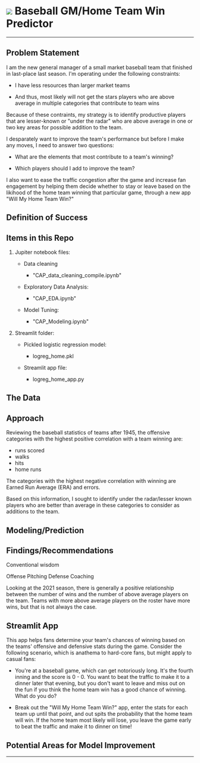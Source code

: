 # ![](https://ga-dash.s3.amazonaws.com/production/assets/logo-9f88ae6c9c3871690e33280fcf557f33.png) Baseball GM/Home Team Win Predictor
---

## Problem Statement

I am the new general manager of a small market baseball team that finished in last-place last season. I'm operating under the following constraints: 

- I have less resources than larger market teams

- And thus, most likely will not get the stars players who are above average in multiple categories that contribute to team wins

Because of these contraints, my strategy is to identify productive players that are lesser-known or "under the radar" who are above average in one or two key areas for possible addition to the team.

I desparately want to improve the team's performance but before I make any moves, I need to answer two questions:

- What are the elements that most contribute to a team's winning? 

- Which players should I add to improve the team?

I also want to ease the traffic congestion after the game and increase fan engagement by helping them decide whether to stay or leave based on the likihood of the home team winning that particular game, through a new app "Will My Home Team Win?"


## Definition of Success

## Items in this Repo
1) Jupiter notebook files:

    - Data cleaning
           
        - "CAP_data_cleaning_compile.ipynb"
    
    - Exploratory Data Analysis:

        - "CAP_EDA.ipynb"

    - Model Tuning:
     
        - "CAP_Modeling.ipynb"

2) Streamlit folder:

    - Pickled logistic regression model:
    
        - logreg_home.pkl
    
    - Streamlit app file:
    
        - logreg_home_app.py


## The Data 


## Approach

Reviewing the baseball statistics of teams after 1945, the offensive categories with the highest positive correlation with a team winning are:

- runs scored
- walks
- hits
- home runs

The categories with the highest negative correlation with winning are Earned Run Average (ERA) and errors.

Based on this information, I sought to identify under the radar/lesser known players who are better than average in these categories to consider as additions to the team.


## Modeling/Prediction


## Findings/Recommendations

Conventional wisdom

Offense
Pitching
Defense
Coaching

Looking at the 2021 season, there is generally a positive relationship between the number of wins and the number of above average players on the team. Teams with more above average players on the roster have more wins, but that is not always the case.


## Streamlit App

This app helps fans determine your team's chances of winning based on the teams' offensive and defensive stats during the game.
Consider the following scenario, which is anathema to hard-core fans, but might apply to casual fans:

- You're at a baseball game, which can get notoriously long. It's the fourth inning and the score is 0 - 0. You want to beat the traffic to make it to a dinner later that evening, but you don't want to leave and miss out on the fun if you think the home team win has a good chance of winning. What do you do? 

- Break out the "Will My Home Team Win?" app, enter the stats for each team up until that point, and out spits the probability that the home team will win. If the home team most likely will lose, you leave the game early to beat the traffic and make it to dinner on time!


## Potential Areas for Model Improvement

---


